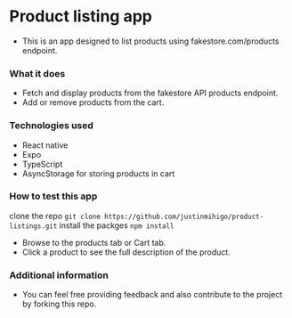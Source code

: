# Product listing app
- This is an app designed to list products using fakestore.com/products endpoint.
### What it does
- Fetch and display products from the fakestore API products endpoint.
- Add or remove products from the cart.
### Technologies used
- React native
- Expo
- TypeScript
- AsyncStorage for storing products in cart
### How to test this app
clone the repo ``` git clone https://github.com/justinmihigo/product-listings.git ```
install the packges ``` npm install ```
- Browse to the products tab or Cart tab.
- Click a product to see the full description of the product.

### Additional information
- You can feel free providing feedback and also contribute to the project by forking this repo.